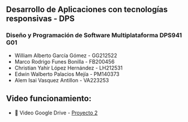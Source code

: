 ## Desarrollo de Aplicaciones con tecnologías responsivas - DPS
### Diseño y Programación de Software Multiplataforma DPS941 G01

- William Alberto García Gómez - GG212522
- Marco Rodrigo Funes Bonilla - FB200456
- Christian Yahir López Hernández - LH212531
- Edwin Walberto Palacios Mejía - PM140373
- Alem Isai Vasquez Antillon - VA223253

## Video funcionamiento:

- 📄 Video Google Drive - [Proyecto 2](https://drive.google.com/file/d/18ZdtMzTsKPFmlMkoICj4iN8nGMdZwUdc/view?usp=sharing)

